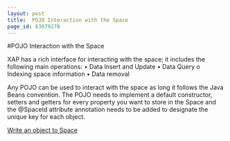 ```yaml
---
layout: post
title:  POJO Interaction with the Space
page_id: 63079278
---
```


#POJO Interaction with the Space

XAP has a rich interface for interacting with the space; it includes the following main operations:
•	Data Insert and Update 
•	Data Query
o	Indexing space information
•	Data removal

Any POJO can be used to interact with the space as long it follows the Java Beans convention. The POJO needs to implement a default constructor, setters and getters for every property you want to store in the Space and the @SpaceId attribute annotation needs to be added to designate the unique key for each object. 

[Write an object to Space ](/xap96/writing-objects-to-space.html)
